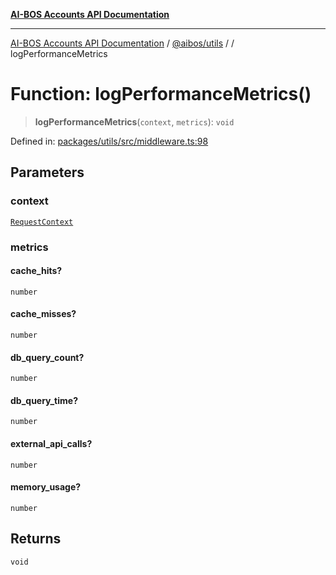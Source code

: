 [**AI-BOS Accounts API Documentation**](../../../README.md)

***

[AI-BOS Accounts API Documentation](../../../README.md) / [@aibos/utils](../README.md) / [](../README.md) / logPerformanceMetrics

# Function: logPerformanceMetrics()

> **logPerformanceMetrics**(`context`, `metrics`): `void`

Defined in: [packages/utils/src/middleware.ts:98](https://github.com/pohlai88/accounts/blob/48103fb36d28b2b9bfb33472b6de2f719773cde9/packages/utils/src/middleware.ts#L98)

## Parameters

### context

[`RequestContext`](../interfaces/RequestContext.md)

### metrics

#### cache_hits?

`number`

#### cache_misses?

`number`

#### db_query_count?

`number`

#### db_query_time?

`number`

#### external_api_calls?

`number`

#### memory_usage?

`number`

## Returns

`void`
